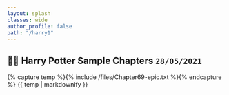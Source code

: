 ```yaml
---
layout: splash
classes: wide
author_profile: false
path: "/harry1"
---
```


## 🧙‍♂️ Harry Potter Sample Chapters `28/05/2021` 

{% capture temp %}{% include /files/Chapter69-epic.txt %}{% endcapture %}
{{ temp  | markdownify }}
